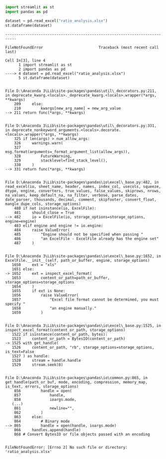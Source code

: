 ```python
import streamlit as st
import pandas as pd

dataset = pd.read_excel("ratio_analysis.xlsx")
st.dataframe(dataset)

```


    ---------------------------------------------------------------------------

    FileNotFoundError                         Traceback (most recent call last)

    Cell In[3], line 4
          1 import streamlit as st
          2 import pandas as pd
    ----> 4 dataset = pd.read_excel("ratio_analysis.xlsx")
          5 st.dataframe(dataset)
    

    File D:\Anaconda 3\Lib\site-packages\pandas\util\_decorators.py:211, in deprecate_kwarg.<locals>._deprecate_kwarg.<locals>.wrapper(*args, **kwargs)
        209     else:
        210         kwargs[new_arg_name] = new_arg_value
    --> 211 return func(*args, **kwargs)
    

    File D:\Anaconda 3\Lib\site-packages\pandas\util\_decorators.py:331, in deprecate_nonkeyword_arguments.<locals>.decorate.<locals>.wrapper(*args, **kwargs)
        325 if len(args) > num_allow_args:
        326     warnings.warn(
        327         msg.format(arguments=_format_argument_list(allow_args)),
        328         FutureWarning,
        329         stacklevel=find_stack_level(),
        330     )
    --> 331 return func(*args, **kwargs)
    

    File D:\Anaconda 3\Lib\site-packages\pandas\io\excel\_base.py:482, in read_excel(io, sheet_name, header, names, index_col, usecols, squeeze, dtype, engine, converters, true_values, false_values, skiprows, nrows, na_values, keep_default_na, na_filter, verbose, parse_dates, date_parser, thousands, decimal, comment, skipfooter, convert_float, mangle_dupe_cols, storage_options)
        480 if not isinstance(io, ExcelFile):
        481     should_close = True
    --> 482     io = ExcelFile(io, storage_options=storage_options, engine=engine)
        483 elif engine and engine != io.engine:
        484     raise ValueError(
        485         "Engine should not be specified when passing "
        486         "an ExcelFile - ExcelFile already has the engine set"
        487     )
    

    File D:\Anaconda 3\Lib\site-packages\pandas\io\excel\_base.py:1652, in ExcelFile.__init__(self, path_or_buffer, engine, storage_options)
       1650     ext = "xls"
       1651 else:
    -> 1652     ext = inspect_excel_format(
       1653         content_or_path=path_or_buffer, storage_options=storage_options
       1654     )
       1655     if ext is None:
       1656         raise ValueError(
       1657             "Excel file format cannot be determined, you must specify "
       1658             "an engine manually."
       1659         )
    

    File D:\Anaconda 3\Lib\site-packages\pandas\io\excel\_base.py:1525, in inspect_excel_format(content_or_path, storage_options)
       1522 if isinstance(content_or_path, bytes):
       1523     content_or_path = BytesIO(content_or_path)
    -> 1525 with get_handle(
       1526     content_or_path, "rb", storage_options=storage_options, is_text=False
       1527 ) as handle:
       1528     stream = handle.handle
       1529     stream.seek(0)
    

    File D:\Anaconda 3\Lib\site-packages\pandas\io\common.py:865, in get_handle(path_or_buf, mode, encoding, compression, memory_map, is_text, errors, storage_options)
        856         handle = open(
        857             handle,
        858             ioargs.mode,
       (...)
        861             newline="",
        862         )
        863     else:
        864         # Binary mode
    --> 865         handle = open(handle, ioargs.mode)
        866     handles.append(handle)
        868 # Convert BytesIO or file objects passed with an encoding
    

    FileNotFoundError: [Errno 2] No such file or directory: 'ratio_analysis.xlsx'



```python

```
